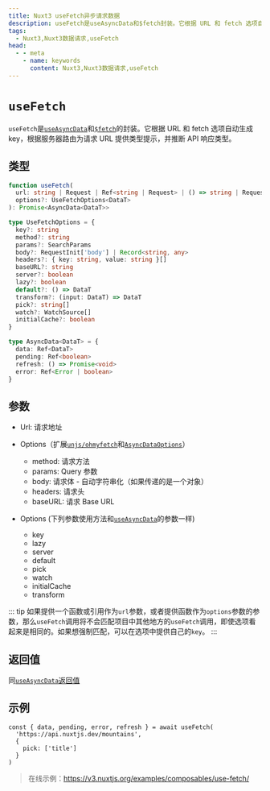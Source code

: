 ```yaml
---
title: Nuxt3 useFetch异步请求数据
description: useFetch是useAsyncData和$fetch封装。它根据 URL 和 fetch 选项自动生成 key，根据服务器路由为请求 URL 提供类型提示，并推断 API 响应类型。
tags: 
  - Nuxt3,Nuxt3数据请求,useFetch
head:
  - - meta
    - name: keywords
      content: Nuxt3,Nuxt3数据请求,useFetch
---
```


# `useFetch`

`useFetch`是[`useAsyncData`](/nuxt3/api-use-async-data)和[`$fetch`](/nuxt3/api-fetch)的封装。它根据 URL 和 fetch 选项自动生成 key，根据服务器路由为请求 URL 提供类型提示，并推断 API 响应类型。

## 类型

```ts
function useFetch(
  url: string | Request | Ref<string | Request> | () => string | Request,
  options?: UseFetchOptions<DataT>
): Promise<AsyncData<DataT>>

type UseFetchOptions = {
  key?: string
  method?: string
  params?: SearchParams
  body?: RequestInit['body'] | Record<string, any>
  headers?: { key: string, value: string }[]
  baseURL?: string
  server?: boolean
  lazy?: boolean
  default?: () => DataT
  transform?: (input: DataT) => DataT
  pick?: string[]
  watch?: WatchSource[]
  initialCache?: boolean
}

type AsyncData<DataT> = {
  data: Ref<DataT>
  pending: Ref<boolean>
  refresh: () => Promise<void>
  error: Ref<Error | boolean>
}
```

## 参数

- Url: 请求地址

- Options（扩展[`unjs/ohmyfetch`](https://github.com/unjs/ohmyfetch)和[`AsyncDataOptions`](/nuxt3/api-use-async-data#参数)）
    - method: 请求方法
    - params: Query 参数
    - body: 请求体 - 自动字符串化（如果传递的是一个对象）
    - headers: 请求头
    - baseURL: 请求 Base URL

- Options (下列参数使用方法和[`useAsyncData`](/nuxt3/api-use-async-data#参数)的参数一样)
    - key
    - lazy 
    - server 
    - default 
    - pick 
    - watch 
    - initialCache 
    - transform 

::: tip
如果提供一个函数或引用作为`url`参数，或者提供函数作为`options`参数的参数，那么`useFetch`调用将不会匹配项目中其他地方的`useFetch`调用，即使选项看起来是相同的。如果想强制匹配，可以在选项中提供自己的`key`。
:::


## 返回值

同[`useAsyncData`返回值](/nuxt3/api-use-async-data#返回值)

## 示例

```vue
const { data, pending, error, refresh } = await useFetch(
  'https://api.nuxtjs.dev/mountains',
  {
    pick: ['title']
  }
)
```

> 在线示例：https://v3.nuxtjs.org/examples/composables/use-fetch/